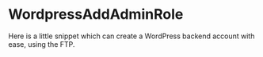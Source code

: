 WordpressAddAdminRole
=====================

Here is a little snippet which can create a WordPress backend account with ease, using the FTP.
